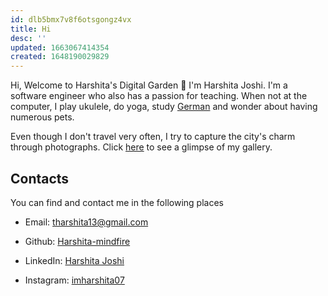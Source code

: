 ```yaml
---
id: dlb5bmx7v8f6otsgongz4vx
title: Hi
desc: ''
updated: 1663067414354
created: 1648190029829
---
```


Hi,
Welcome to Harshita's Digital Garden 🌱
I'm Harshita Joshi. I'm a software engineer who also has a passion for teaching.
When not at the computer, I play ukulele, do yoga, study [German](https://harshita-mindfire.github.io/german-for-beginners/) and wonder about having numerous pets.

Even though I don't travel very often, I try to capture the city's charm through photographs. Click [here](https://harshita-mindfire.github.io/) to see a glimpse of my gallery.

## Contacts
You can find and contact me in the following places

* Email: tharshita13@gmail.com

* Github: [Harshita-mindfire](https://github.com/Harshita-mindfire)

* LinkedIn: [Harshita Joshi](https://www.linkedin.com/in/harshita-joshi-030b29118/)

* Instagram: [imharshita07](https://www.instagram.com/imharshita07/)
